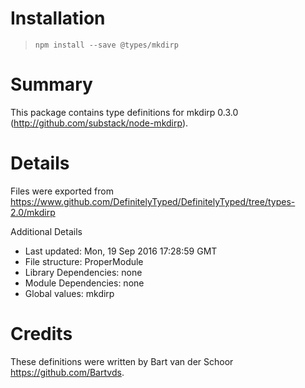 # Installation

> `npm install --save @types/mkdirp`

# Summary

This package contains type definitions for mkdirp 0.3.0 (http://github.com/substack/node-mkdirp).

# Details

Files were exported from https://www.github.com/DefinitelyTyped/DefinitelyTyped/tree/types-2.0/mkdirp

Additional Details

- Last updated: Mon, 19 Sep 2016 17:28:59 GMT
- File structure: ProperModule
- Library Dependencies: none
- Module Dependencies: none
- Global values: mkdirp

# Credits

These definitions were written by Bart van der Schoor <https://github.com/Bartvds>.
